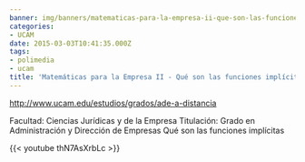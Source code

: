 ```yaml
---
banner: img/banners/matematicas-para-la-empresa-ii-que-son-las-funciones-implicitas-alfonso-rosa.jpg
categories:
- UCAM
date: 2015-03-03T10:41:35.000Z
tags:
- polimedia
- ucam
title: 'Matemáticas para la Empresa II - Qué son las funciones implícitas - Alfonso Rosa'
---
```


http://www.ucam.edu/estudios/grados/ade-a-distancia

Facultad: Ciencias Jurídicas y de la Empresa
Titulación: Grado en Administración y Dirección de Empresas
Qué son las funciones implícitas

{{< youtube thN7AsXrbLc >}}
